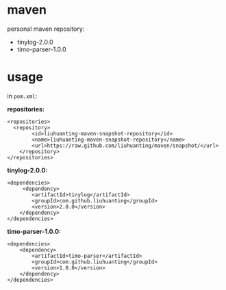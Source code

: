 # maven
personal maven repository:
- tinylog-2.0.0
- timo-parser-1.0.0

# usage

in `pom.xml`:

**repositories:**
```
<repositories>
  <repository>
		<id>liuhuanting-maven-snapshot-repository</id>
		<name>liuhuanting-maven-snapshot-repository</name>
		<url>https://raw.github.com/liuhuanting/maven/snapshot/</url>
	</repository>
</repositories>
```
**tinylog-2.0.0:**
```
<dependencies>
	 <dependency>
		<artifactId>tinylog</artifactId>
		<groupId>com.github.liuhuanting</groupId>
		<version>2.0.0</version>
	</dependency>
</dependencies>
```
**timo-parser-1.0.0:**
```
<dependencies>
	<dependency>
		<artifactId>timo-parser</artifactId>
		<groupId>com.github.liuhuanting</groupId>
		<version>1.0.0</version>
	</dependency>
</dependencies>
```
